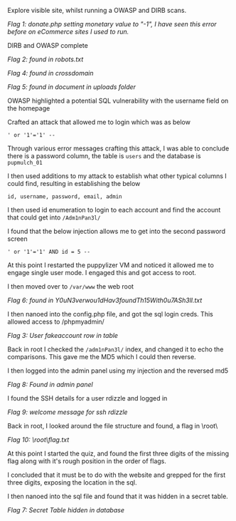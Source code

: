 Explore visible site, whilst running a OWASP and DIRB scans.

*Flag 1: donate.php setting monetary value to "-1", I have seen this error before on eCommerce sites I used to run.*

DIRB and OWASP complete

*Flag 2: found in robots.txt*

*Flag 4: found in crossdomain*

*Flag 5: found in document in uploads folder*

OWASP highlighted a potential SQL vulnerability with the username field on the homepage

Crafted an attack that allowed me to login  which was as below

`' or '1'='1' -- `

Through various error messages crafting this attack, I was able to conclude there is a password column, the table is `users` and the database is `pupmulch_01`

I then used additions to my attack to establish what other typical columns I could find, resulting in establishing the below

`id, username, password, email, admin`

I then used id enumeration to login to each account and find the account that could get into `/Adm1nPan3l/`

I found that the below injection allows me to get into the second password screen

`' or '1'='1' AND id = 5 -- `

At this point I restarted the puppylizer VM and noticed it allowed me to engage single user mode. I engaged this and got access to root.

I then moved over to `/var/www` the web root

*Flag 6: found in Y0uN3verwou1dHav3foundTh15With0u7ASh3ll.txt*

I then nanoed into the config.php file, and got the sql login creds. This allowed access to /phpmyadmin/ 

*Flag 3: User fakeaccount row in table*

Back in root I checked the `/adm1nPan3l/` index, and changed it to echo the comparisons. This gave me the MD5 which I could then reverse.

I then logged into the admin panel using my injection and the reversed md5

*Flag 8: Found in admin panel*

I found the SSH details for a user rdizzle and logged in

*Flag 9: welcome message for ssh rdizzle*

Back in root, I looked around the file structure and found, a flag in \root\

*Flag 10: \root\flag.txt*

At this point I started the quiz, and found the first three digits of the missing flag along with it's rough position in the order of flags.

I concluded that it must be to do with the website and grepped for the first three digits, exposing the location in the sql.

I then nanoed into the sql file and found that it was hidden in a secret table.

*Flag 7: Secret Table hidden in database*
